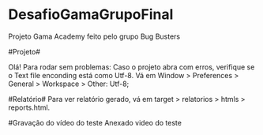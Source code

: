 # DesafioGamaGrupoFinal
Projeto Gama Academy feito pelo grupo Bug Busters


#Projeto#

Olá! Para rodar sem problemas:
Caso o projeto abra com erros, verifique se o Text file enconding está como Utf-8. Vá em  Window > Preferences > General > Workspace > Other: Utf-8;

#Relatório# 
Para ver relatório gerado, vá em target > relatorios > htmls > reports.html.

#Gravação do vídeo do teste
Anexado video do teste

